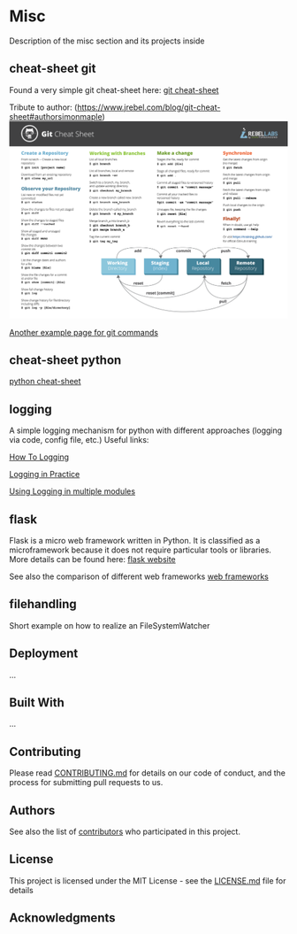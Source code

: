 # Misc

Description of the misc section and its projects inside

## cheat-sheet git
Found a very simple git cheat-sheet here:
[git cheat-sheet](https://www.jrebel.com/blog/git-cheat-sheet)

Tribute to author: (https://www.jrebel.com/blog/git-cheat-sheet#authorsimonmaple)
![alt text](https://github.com/hadze/misc/blob/master/cheatsheet.png)

[Another example page for git commands](https://dzone.com/articles/top-20-git-commands-with-examples)

## cheat-sheet python
[python cheat-sheet](https://github.com/jwasham/coding-interview-university/blob/master/extras/cheat%20sheets/python-cheat-sheet-v1.pdf)

## logging

A simple logging mechanism for python with different approaches (logging via code, config file, etc.)
Useful links:

[How To Logging](https://docs.python.org/3/howto/logging.html#logging-from-multiple-modules)

[Logging in Practice](https://fangpenlin.com/posts/2012/08/26/good-logging-practice-in-python/)

[Using Logging in multiple modules](https://stackoverflow.com/questions/15727420/using-logging-in-multiple-modules)

## flask

Flask is a micro web framework written in Python. It is classified as a microframework because it does not require particular tools or libraries.
More details can be found here:
[flask website](https://en.wikipedia.org/wiki/Flask_(web_framework))

See also the comparison of different web frameworks
[web frameworks](https://en.wikipedia.org/wiki/Comparison_of_web_frameworks)

## filehandling

Short example on how to realize an FileSystemWatcher 

## Deployment

...

## Built With

...
<!--
* [Dropwizard](http://www.dropwizard.io/1.0.2/docs/) - The web framework used
* [Maven](https://maven.apache.org/) - Dependency Management
* [ROME](https://rometools.github.io/rome/) - Used to generate RSS Feeds
-->

## Contributing

Please read [CONTRIBUTING.md](https://gist.github.com/PurpleBooth/b24679402957c63ec426) for details on our code of conduct, and the process for submitting pull requests to us.

## Authors

See also the list of [contributors](https://github.com/your/project/contributors) who participated in this project.

## License

This project is licensed under the MIT License - see the [LICENSE.md](LICENSE.md) file for details

## Acknowledgments

